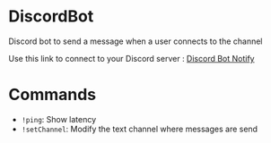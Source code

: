 # DiscordBot
Discord bot to send a message when a user connects to the channel

Use this link to connect to your Discord server : [Discord Bot Notify](https://discord.com/oauth2/authorize?client_id=772428860683845672&scope=bot&permissions=8)

# Commands
- `!ping`: Show latency
- `!setChannel`: Modify the text channel where messages are send